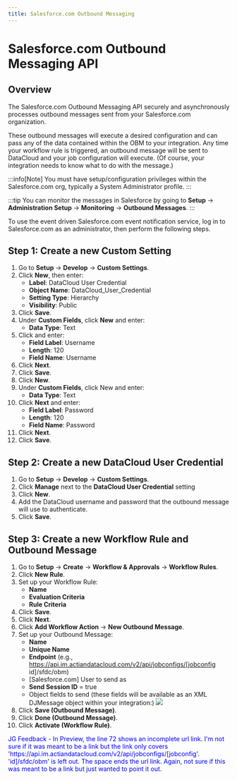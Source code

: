 ```yaml
---
title: Salesforce.com Outbound Messaging
---
```


# Salesforce.com Outbound Messaging API

## Overview

The Salesforce.com Outbound Messaging API securely and asynchronously processes outbound messages sent from your Salesforce.com organization.

These outbound messages will execute a desired configuration and can pass any of the data contained within the OBM to your integration. Any time your workflow rule is triggered, an outbound message will be sent to DataCloud and your job configuration will execute. (Of course, your integration needs to know what to do with the message.)

:::info[Note]
You must have setup/configuration privileges within the Salesforce.com org, typically a System Administrator profile.
:::

:::tip
You can monitor the messages in Salesforce by going to **Setup** → **Administration Setup** → **Monitoring** → **Outbound Messages**.
:::

To use the event driven Salesforce.com event notification service, log in to Salesforce.com as an administrator, then perform the following steps.

## Step 1: Create a new Custom Setting

1. Go to **Setup** → **Develop** → **Custom Settings**.
2. Click **New**, then enter:
    * **Label**: DataCloud User Credential
    * **Object Name**: DataCloud_User_Credential
    * **Setting Type**: Hierarchy
    * **Visibility**:  Public
3. Click **Save**.
4. Under **Custom Fields**, click **New** and enter:
    * **Data Type**: Text
5. Click  and enter:
    * **Field Label**: Username
    * **Length**: 120
    * **Field Name**: Username
6. Click **Next**.
7. Click **Save**.
8. Click **New**.
9. Under **Custom Fields**, click New and enter:
    * **Data Type**: Text
10. Click **Next** and enter:
    * **Field Label**: Password
    * **Length**: 120
    * **Field Name**: Password
11. Click **Next**.
12. Click **Save**.

## Step 2: Create a new DataCloud User Credential

1. Go to **Setup** → **Develop** → **Custom Settings**.
2. Click **Manage** next to the **DataCloud User Credential** setting
3. Click **New**.
4. Add the DataCloud username and password that the outbound message will use to authenticate.
5. Click **Save**.

## Step 3: Create a new Workflow Rule and Outbound Message

1. Go to **Setup** → **Create** → **Workflow & Approvals** → **Workflow Rules**.
2. Click **New Rule**.
3. Set up your Workflow Rule:
    * **Name**
    * **Evaluation Criteria**
    * **Rule Criteria**
4. Click **Save**.
5. Click **Next**.
6. Click **Add Workflow Action** → **New Outbound Message**.
7. Set up your Outbound Message:
    * **Name**
    * **Unique Name**
    * **Endpoint** (e.g., https://api.im.actiandatacloud.com/v2/api/jobconfigs/[jobconfig id]/sfdc/obm)
    * [Salesforce.com] User to send as
    * **Send Session ID** = true
    * Object fields to send (these fields will be available as an XML DJMessage object within your integration:)
	![](/img/sfdc-outbound-messaging-api-1.png)
8. Click **Save (Outbound Message)**.
9. Click **Done (Outbound Message)**.
10. Click **Activate (Workflow Rule)**.

<font color="blue">
JG Feedback - In Preview, the line 72 shows an incomplete url link. I'm not sure if it was meant to be a link but the link only covers 'https://api.im.actiandatacloud.com/v2/api/jobconfigs/[jobconfig'. 'id]/sfdc/obm' is left out. The space ends the url link. Again, not sure if this was meant to be a link but just wanted to point it out. 
</font>
